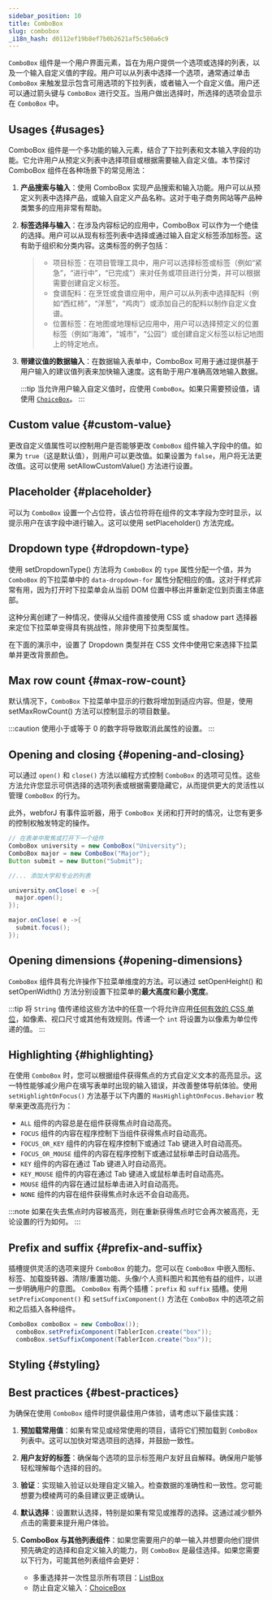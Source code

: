 ```yaml
---
sidebar_position: 10
title: ComboBox
slug: combobox
_i18n_hash: d0112ef19b8ef7b0b2621af5c500a6c9
---
```

<DocChip chip='shadow' />
<DocChip chip='name' label="dwc-combobox" />
<DocChip chip='since' label='23.05' />
<JavadocLink type="foundation" location="com/webforj/component/list/ComboBox" top='true'/>

<ParentLink parent="List" />

`ComboBox` 组件是一个用户界面元素，旨在为用户提供一个选项或选择的列表，以及一个输入自定义值的字段。用户可以从列表中选择一个选项，通常通过单击 `ComboBox` 来触发显示包含可用选项的下拉列表，或者输入一个自定义值。用户还可以通过箭头键与 `ComboBox` 进行交互。当用户做出选择时，所选择的选项会显示在 `ComboBox` 中。

## Usages {#usages}

ComboBox 组件是一个多功能的输入元素，结合了下拉列表和文本输入字段的功能。它允许用户从预定义列表中选择项目或根据需要输入自定义值。本节探讨 ComboBox 组件在各种场景下的常见用法：

1. **产品搜索与输入**：使用 ComboBox 实现产品搜索和输入功能。用户可以从预定义列表中选择产品，或输入自定义产品名称。这对于电子商务网站等产品种类繁多的应用非常有帮助。

2. **标签选择与输入**：在涉及内容标记的应用中，ComboBox 可以作为一个绝佳的选择。用户可以从现有标签列表中选择或通过输入自定义标签添加标签。这有助于组织和分类内容。这类标签的例子包括：
    >- 项目标签：在项目管理工具中，用户可以选择标签或标签（例如“紧急”，“进行中”，“已完成”）来对任务或项目进行分类，并可以根据需要创建自定义标签。
    >- 食谱配料：在烹饪或食谱应用中，用户可以从列表中选择配料（例如“西红柿”，“洋葱”，“鸡肉”）或添加自己的配料以制作自定义食谱。
    >- 位置标签：在地图或地理标记应用中，用户可以选择预定义的位置标签（例如“海滩”，“城市”，“公园”）或创建自定义标签以标记地图上的特定地点。

3. **带建议值的数据输入**：在数据输入表单中，ComboBox 可用于通过提供基于用户输入的建议值列表来加快输入速度。这有助于用户准确高效地输入数据。

    :::tip
    当允许用户输入自定义值时，应使用 `ComboBox`。如果只需要预设值，请使用 [`ChoiceBox`](./choice-box.md)。
    :::

## Custom value {#custom-value}

更改自定义值属性可以控制用户是否能够更改 `ComboBox` 组件输入字段中的值。如果为 `true`（这是默认值），则用户可以更改值。如果设置为 `false`，用户将无法更改值。这可以使用 <JavadocLink type="foundation" location="com/webforj/component/list/ComboBox" code='true' suffix='#setAllowCustomValue(boolean)'>setAllowCustomValue()</JavadocLink> 方法进行设置。

<ComponentDemo 
path='/webforj/comboboxcustomvalue?' 
javaE='https://raw.githubusercontent.com/webforj/webforj-documentation/refs/heads/main/src/main/java/com/webforj/samples/views/lists/combobox/ComboBoxCustomValueView.java'
height = '200px'
/>

## Placeholder {#placeholder}

可以为 `ComboBox` 设置一个占位符，该占位符将在组件的文本字段为空时显示，以提示用户在该字段中进行输入。这可以使用 <JavadocLink type="foundation" location="com/webforj/component/list/ComboBox" code='true' suffix='#setPlaceholder(java.lang.String)'>setPlaceholder()</JavadocLink> 方法完成。

<ComponentDemo 
path='/webforj/comboboxplaceholder?' 
javaE='https://raw.githubusercontent.com/webforj/webforj-documentation/refs/heads/main/src/main/java/com/webforj/samples/views/lists/combobox/ComboBoxPlaceholderView.java'
height = '200px'
/>

## Dropdown type {#dropdown-type}

使用 <JavadocLink type="foundation" location="com/webforj/component/list/DwcSelectDropdown" code='true' suffix='#setDropdownType(java.lang.String)'>setDropdownType()</JavadocLink> 方法将为 `ComboBox` 的 `type` 属性分配一个值，并为 `ComboBox` 的下拉菜单中的 `data-dropdown-for` 属性分配相应的值。这对于样式非常有用，因为打开时下拉菜单会从当前 DOM 位置中移出并重新定位到页面主体底部。

这种分离创建了一种情况，使得从父组件直接使用 CSS 或 shadow part 选择器来定位下拉菜单变得具有挑战性，除非使用下拉类型属性。

在下面的演示中，设置了 Dropdown 类型并在 CSS 文件中使用它来选择下拉菜单并更改背景颜色。

<ComponentDemo 
path='/webforj/comboboxdropdowntype?' 
javaE='https://raw.githubusercontent.com/webforj/webforj-documentation/refs/heads/main/src/main/java/com/webforj/samples/views/lists/combobox/ComboBoxDropdownTypeView.java'
cssURL='/css/lists/combobox/comboBoxDropDownType.css'
height='250px'
/>

## Max row count {#max-row-count}

默认情况下，`ComboBox` 下拉菜单中显示的行数将增加到适应内容。但是，使用 <JavadocLink type="foundation" location="com/webforj/component/list/DwcSelectDropdown" code='true' suffix='#setMaxRowCount(int)'>setMaxRowCount()</JavadocLink> 方法可以控制显示的项目数量。

:::caution
使用小于或等于 0 的数字将导致取消此属性的设置。
:::

<ComponentDemo 
path='/webforj/comboboxmaxrow?' 
javaE='https://raw.githubusercontent.com/webforj/webforj-documentation/refs/heads/main/src/main/java/com/webforj/samples/views/lists/combobox/ComboBoxMaxRowView.java'
height='450px'
/>

## Opening and closing {#opening-and-closing}

可以通过 `open()` 和 `close()` 方法以编程方式控制 `ComboBox` 的选项可见性。这些方法允许您显示可供选择的选项列表或根据需要隐藏它，从而提供更大的灵活性以管理 `ComboBox` 的行为。

此外，webforJ 有事件监听器，用于 `ComboBox` 关闭和打开时的情况，让您有更多的控制权触发特定的操作。

```Java
// 在表单中聚焦或打开下一个组件
ComboBox university = new ComboBox("University");
ComboBox major = new ComboBox("Major");
Button submit = new Button("Submit");

//... 添加大学和专业的列表

university.onClose( e ->{
  major.open();
});

major.onClose( e ->{
  submit.focus();
});
```

## Opening dimensions {#opening-dimensions}

`ComboBox` 组件具有允许操作下拉菜单维度的方法。可以通过 <JavadocLink type="foundation" location="com/webforj/component/list/DwcSelectDropdown" code='true' suffix='#setOpenHeight(int)'>setOpenHeight()</JavadocLink> 和 <JavadocLink type="foundation" location="com/webforj/component/list/DwcSelectDropdown" code='true' suffix='#setOpenWidth(int)'>setOpenWidth()</JavadocLink> 方法分别设置下拉菜单的**最大高度**和**最小宽度**。

:::tip
将 `String` 值传递给这些方法中的任意一个将允许应用[任何有效的 CSS 单位](https://developer.mozilla.org/en-US/docs/Learn/CSS/Building_blocks/Values_and_units)，如像素、视口尺寸或其他有效规则。传递一个 `int` 将设置为以像素为单位传递的值。
:::

## Highlighting {#highlighting}

在使用 `ComboBox` 时，您可以根据组件获得焦点的方式自定义文本的高亮显示。这一特性能够减少用户在填写表单时出现的输入错误，并改善整体导航体验。使用 `setHighlightOnFocus()` 方法基于以下内置的 `HasHighlightOnFocus.Behavior` 枚举来更改高亮行为：

- `ALL`
组件的内容总是在组件获得焦点时自动高亮。
- `FOCUS`
组件的内容在程序控制下当组件获得焦点时自动高亮。
- `FOCUS_OR_KEY`
组件的内容在程序控制下或通过 Tab 键进入时自动高亮。
- `FOCUS_OR_MOUSE`
组件的内容在程序控制下或通过鼠标单击时自动高亮。
- `KEY`
组件的内容在通过 Tab 键进入时自动高亮。
- `KEY_MOUSE`
组件的内容在通过 Tab 键进入或鼠标单击时自动高亮。
- `MOUSE`
组件的内容在通过鼠标单击进入时自动高亮。
- `NONE`
组件的内容在组件获得焦点时永远不会自动高亮。

:::note
如果在失去焦点时内容被高亮，则在重新获得焦点时它会再次被高亮，无论设置的行为如何。
:::

## Prefix and suffix {#prefix-and-suffix}

插槽提供灵活的选项来提升 `ComboBox` 的能力。您可以在 `ComboBox` 中嵌入图标、标签、加载旋转器、清除/重置功能、头像/个人资料图片和其他有益的组件，以进一步明确用户的意图。
`ComboBox` 有两个插槽：`prefix` 和 `suffix` 插槽。使用 `setPrefixComponent()` 和 `setSuffixComponent()` 方法在 `ComboBox` 中的选项之前和之后插入各种组件。

```java
ComboBox comboBox = new ComboBox());
  comboBox.setPrefixComponent(TablerIcon.create("box"));
  comboBox.setSuffixComponent(TablerIcon.create("box"));
```

## Styling {#styling}

<TableBuilder name="ComboBox" />

## Best practices {#best-practices}

为确保在使用 `ComboBox` 组件时提供最佳用户体验，请考虑以下最佳实践：

1. **预加载常用值**：如果有常见或经常使用的项目，请将它们预加载到 `ComboBox` 列表中。这可以加快对常选项目的选择，并鼓励一致性。

2. **用户友好的标签**：确保每个选项的显示标签用户友好且自解释。确保用户能够轻松理解每个选择的目的。

3. **验证**：实现输入验证以处理自定义输入。检查数据的准确性和一致性。您可能想要为模棱两可的条目建议更正或确认。

4. **默认选择**：设置默认选择，特别是如果有常见或推荐的选择。这通过减少额外点击的需要来提升用户体验。

5. **ComboBox 与其他列表组件**：如果您需要用户的单一输入并想要向他们提供预先确定的选择和自定义输入的能力，则 `ComboBox` 是最佳选择。如果您需要以下行为，可能其他列表组件会更好：
    - 多重选择并一次性显示所有项目：[ListBox](./list-box.md)
    - 防止自定义输入：[ChoiceBox](./choice-box.md)
